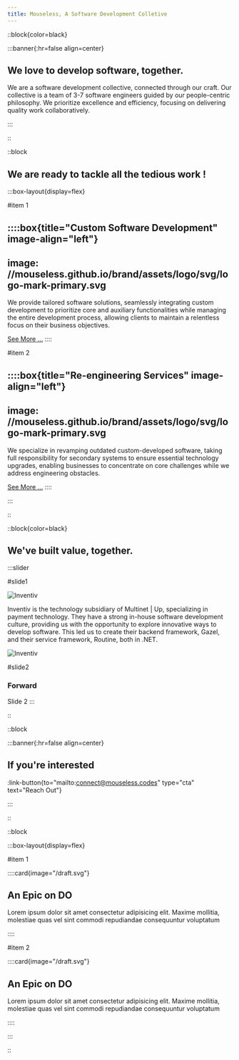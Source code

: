 ```yaml
---
title: Mouseless, A Software Development Colletive
---
```


::block{color=black}

:::banner{:hr=false align=center}

## We love to develop software, together.

We are a software development collective, connected through our craft. Our
collective is a team of 3-7 software engineers guided by our people-centric
philosophy. We prioritize excellence and efficiency, focusing on delivering
quality work collaboratively.

:::

::

::block

## We are ready to tackle all the tedious work !

:::box-layout{display=flex}

#item 1

::::box{title="Custom Software Development" image-align="left"}
---
image: //mouseless.github.io/brand/assets/logo/svg/logo-mark-primary.svg
---

We provide tailored software solutions, seamlessly integrating custom
development to prioritize core and auxiliary functionalities while managing the
entire development process, allowing clients to maintain a relentless focus on
their business objectives.

[See More ...](services.md)
::::

#item 2

::::box{title="Re-engineering Services" image-align="left"}
---
image: //mouseless.github.io/brand/assets/logo/svg/logo-mark-primary.svg
---

We specialize in revamping outdated custom-developed software, taking full
responsibility for secondary systems to ensure essential technology upgrades,
enabling businesses to concentrate on core challenges while we address
engineering obstacles.

[See More ...](services.md)
::::

:::

::

::block{color=black}

## We've built value, together.

:::slider

#slide1

![Inventiv](logo_inventiv.svg)

Inventiv is the technology subsidiary of Multinet | Up, specializing in payment
technology. They have a strong in-house software development culture, providing
us with the opportunity to explore innovative ways to develop software. This led
us to create their backend framework, Gazel, and their service
framework, Routine, both in .NET.

![Inventiv](inventive_stack.png)

#slide2

### Forward

Slide 2
:::

::

::block

:::banner{:hr=false align=center}

## If you're interested

:link-button{to="mailto:connect@mouseless.codes" type="cta" text="Reach Out"}

:::

::

::block

:::box-layout{display=flex}

#item 1

::::card{image="/draft.svg"}

## An Epic on DO

Lorem ipsum dolor sit amet consectetur adipisicing elit. Maxime mollitia,
molestiae quas vel sint commodi repudiandae consequuntur voluptatum

::::

#item 2

::::card{image="/draft.svg"}

## An Epic on DO

Lorem ipsum dolor sit amet consectetur adipisicing elit. Maxime mollitia,
molestiae quas vel sint commodi repudiandae consequuntur voluptatum

::::

:::

::
